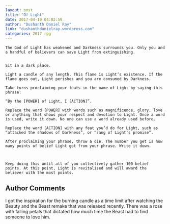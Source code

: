 ```yaml
---
layout: post
title: "Of Light"
date: 2017-04-19 04:02:59
author: "Dushanth Daniel Ray"
link: "dushanthdanielray.wordpress.com"
categories: 2017 rpg
---
```

```
The God of Light has weakened and Darkness surrounds you. Only you and a handful of believers can save Light from extinguishing.


Sit in a dark place.

Light a candle of any length. This flame is Light’s existence. If the flame goes out, Light perishes and you are consumed by Darkness.

Take turns proclaiming your feats in the name of Light by saying this phrase:

“By the [POWER] of Light, I [ACTION]”.

Replace the word [POWER] with words such as magnificence, glory, love or anything that shows your respect and devotion to Light. Once a word is used, write it down. No one can use a word already used before.

Replace the word [ACTION] with any feat you’d do for Light, such as “attacked the shadows of Darkness”, or “sang of Light's promise”.

After proclaiming your phrase, throw a die. The number you get is how many points of belief Light got from your phrase. Write it down.



Keep doing this until all of you collectively gather 100 belief points. At this point, Light is revitalized and will award the believer with the most points.
```
## Author Comments 

I got the inspiration for the burning candle as a time limit after watching the Beauty and the Beast remake that was released recently. There was a rose with falling petals that dictated how much time the Beast had to find someone to love him. 
